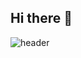 ## Hi there 👋

![header](https://capsule-render.vercel.app/api?type=venom&color=auto&height=200&section=header&text=SeoHyunK%20&examplefontSize=60)
